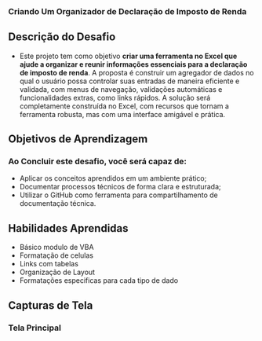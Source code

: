 ![]()
### **Criando Um Organizador de Declaração de Imposto de Renda**
## Descrição do Desafio
- Este projeto tem como objetivo **criar uma ferramenta no Excel que ajude a organizar e reunir informações essenciais para a declaração de imposto de renda**. A proposta é construir um agregador de dados no qual o usuário possa controlar suas entradas de maneira eficiente e validada, com menus de navegação, validações automáticas e funcionalidades extras, como links rápidos. A solução será completamente construída no Excel, com recursos que tornam a ferramenta robusta, mas com uma interface amigável e prática.
## Objetivos de Aprendizagem 

### **Ao Concluir este desafio, você será capaz de:**
- Aplicar os conceitos aprendidos em um ambiente prático;
- Documentar processos técnicos de forma clara e estruturada; 
- Utilizar o GitHub como ferramenta para compartilhamento de documentação técnica. 

## Habilidades Aprendidas
   - Básico modulo de VBA
   - Formatação de celulas 
   - Links com tabelas
   - Organização de Layout
   - Formatações especificas para cada tipo de dado
     
## Capturas de Tela
### Tela Principal
![]()
![]()




 
